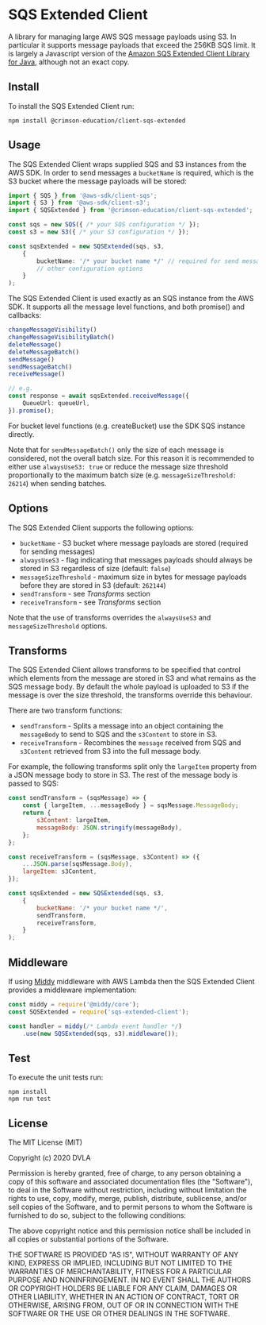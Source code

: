 # SQS Extended Client

A library for managing large AWS SQS message payloads using S3. In particular it supports message payloads that exceed the 256KB SQS limit. It is largely a Javascript version of the [Amazon SQS Extended Client Library for Java](https://github.com/awslabs/amazon-sqs-java-extended-client-lib), although not an exact copy.

## Install

To install the SQS Extended Client run:

```
npm install @crimson-education/client-sqs-extended
```

## Usage

The SQS Extended Client wraps supplied SQS and S3 instances from the AWS SDK. In order to send messages a `bucketName` is required, which is the S3 bucket where the message payloads will be stored:

```ts
import { SQS } from '@aws-sdk/client-sqs';
import { S3 } from '@aws-sdk/client-s3';
import { SQSExtended } from '@crimson-education/client-sqs-extended';

const sqs = new SQS({ /* your SQS configuration */ });
const s3 = new S3({ /* your S3 configuration */ });

const sqsExtended = new SQSExtended(sqs, s3,
    {
        bucketName: '/* your bucket name */' // required for send message
        // other configuration options
    }
);
```

The SQS Extended Client is used exactly as an SQS instance from the AWS SDK. It supports all the message level functions, and both promise() and callbacks:
```ts
changeMessageVisibility()
changeMessageVisibilityBatch()
deleteMessage()
deleteMessageBatch()
sendMessage()
sendMessageBatch()
receiveMessage()

// e.g.
const response = await sqsExtended.receiveMessage({
    QueueUrl: queueUrl,
}).promise();
```
For bucket level functions (e.g. createBucket) use the SDK SQS instance directly.

Note that for `sendMessageBatch()` only the size of each message is considered, not the overall batch size. For this reason it is recommended to either use `alwaysUseS3: true` or reduce the message size threshold proportionally to the maximum batch size (e.g. `messageSizeThreshold: 26214`) when sending batches.

## Options

The SQS Extended Client supports the following options:

* `bucketName` - S3 bucket where message payloads are stored (required for sending messages)
* `alwaysUseS3` - flag indicating that messages payloads should always be stored in S3 regardless of size (default: `false`)
* `messageSizeThreshold` - maximum size in bytes for message payloads before they are stored in S3 (default: `262144`)
* `sendTransform` - see _Transforms_ section
* `receiveTransform` - see _Transforms_ section

Note that the use of transforms overrides the `alwaysUseS3` and `messageSizeThreshold` options.

## Transforms

The SQS Extended Client allows transforms to be specified that control which elements from the message are stored in S3 and what remains as the SQS message body. By default the whole payload is uploaded to S3 if the message is over the size threshold, the transforms override this behaviour.

There are two transform functions:

* `sendTransform` - Splits a message into an object containing the `messageBody` to send to SQS and the `s3Content` to store in S3.
* `receiveTransform` - Recombines the `message` received from SQS and `s3Content` retrieved from S3 into the full message body.

For example, the following transforms split only the `largeItem` property from a JSON message body to store in S3. The rest of the message body is passed to SQS:

```Javascript
const sendTransform = (sqsMessage) => {
    const { largeItem, ...messageBody } = sqsMessage.MessageBody;
    return {
        s3Content: largeItem,
        messageBody: JSON.stringify(messageBody),
    };
};

const receiveTransform = (sqsMessage, s3Content) => ({
    ...JSON.parse(sqsMessage.Body),
    largeItem: s3Content,
});

const sqsExtended = new SQSExtended(sqs, s3,
    {
        bucketName: '/* your bucket name */',
        sendTransform,
        receiveTransform,
    }
);
```

## Middleware

If using [Middy](https://github.com/middyjs/middy) middleware with AWS Lambda then the SQS Extended Client provides a middleware implementation:

```Javascript
const middy = require('@middy/core');
const SQSExtended = require('sqs-extended-client');

const handler = middy(/* Lambda event handler */)
    .use(new SQSExtended(sqs, s3).middleware());
```

## Test

To execute the unit tests run:

```
npm install
npm run test
```

## License

The MIT License (MIT)

Copyright (c) 2020 DVLA

Permission is hereby granted, free of charge, to any person obtaining a copy of this software and associated documentation files (the "Software"), to deal in the Software without restriction, including without limitation the rights to use, copy, modify, merge, publish, distribute, sublicense, and/or sell copies of the Software, and to permit persons to whom the Software is furnished to do so, subject to the following conditions:

The above copyright notice and this permission notice shall be included in all copies or substantial portions of the Software.

THE SOFTWARE IS PROVIDED "AS IS", WITHOUT WARRANTY OF ANY KIND, EXPRESS OR IMPLIED, INCLUDING BUT NOT LIMITED TO THE WARRANTIES OF MERCHANTABILITY, FITNESS FOR A PARTICULAR PURPOSE AND NONINFRINGEMENT. IN NO EVENT SHALL THE AUTHORS OR COPYRIGHT HOLDERS BE LIABLE FOR ANY CLAIM, DAMAGES OR OTHER LIABILITY, WHETHER IN AN ACTION OF CONTRACT, TORT OR OTHERWISE, ARISING FROM, OUT OF OR IN CONNECTION WITH THE SOFTWARE OR THE USE OR OTHER DEALINGS IN THE SOFTWARE.
